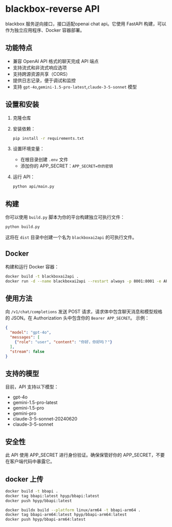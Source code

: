 # blackbox-reverse API

blackbox 服务逆向接口，接口适配openai chat api。它使用 FastAPI 构建，可以作为独立应用程序、Docker 容器部署。

## 功能特点

- 兼容 OpenAI API 格式的聊天完成 API 端点
- 支持流式和非流式响应选项
- 支持跨源资源共享（CORS）
- 提供日志记录，便于调试和监控
- 支持 `gpt-4o`,`gemini-1.5-pro-latest`,`claude-3-5-sonnet` 模型

## 设置和安装

1. 克隆仓库

2. 安装依赖：

   ```sh
   pip install -r requirements.txt
   ```

3. 设置环境变量：
   - 在根目录创建 `.env` 文件
   - 添加你的 APP_SECRET：`APP_SECRET=你的密钥`
4. 运行 API：

   ```sh
   python api/main.py
   ```

## 构建

你可以使用 `build.py` 脚本为你的平台构建独立可执行文件：

  ```sh
  python build.py
  ```

这将在 `dist` 目录中创建一个名为 `blackboxai2api` 的可执行文件。

## Docker

构建和运行 Docker 容器：

  ```sh
  docker build -t blackboxai2api .
  docker run -d --name blackboxai2api --restart always -p 8001:8001 -e APP_SECRET=你的密钥 blackboxai2api
  ```

## 使用方法

向 `/v1/chat/completions` 发送 POST 请求，请求体中包含聊天消息和模型规格的 JSON。在 Authorization 头中包含你的 `Bearer APP_SECRET`。
示例：

```json
{
  "model": "gpt-4o",
  "messages": [
    {"role": "user", "content": "你好，你好吗？"}
  ],
  "stream": false
}
```

## 支持的模型

目前，API 支持以下模型：

- gpt-4o
- gemini-1.5-pro-latest
- gemini-1.5-pro
- gemini-pro
- claude-3-5-sonnet-20240620
- claude-3-5-sonnet

## 安全性

此 API 使用 APP_SECRET 进行身份验证。确保保管好你的 APP_SECRET，不要在客户端代码中暴露它。

## docker 上传

```bash
docker build -t bbapi . 
docker tag bbapi:latest hpyp/bbapi:latest 
docker push hpyp/bbapi:latest  
```

```bash
docker buildx build --platform linux/arm64 -t bbapi-arm64 .
docker tag bbapi-arm64:latest hpyp/bbapi-arm64:latest
docker push hpyp/bbapi-arm64:latest
```
